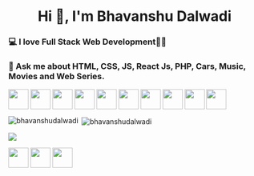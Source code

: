 <h1 align="center">Hi 👋, I'm Bhavanshu Dalwadi</h1>
<h3> 💻 I love Full Stack Web Development👨‍💻</h3>

<h3> 💬 Ask me about HTML, CSS, JS, React Js, PHP, Cars, Music, Movies and Web Series.</h3>


<!-- BLOG-POST-LIST:START -->
<!-- BLOG-POST-LIST:END -->

<p align="left"> <img align="center" height="40" src="https://img.icons8.com/color/144/000000/html-5.png"/> <img align="center" height="40" src="https://img.icons8.com/color/144/000000/css3.png"/> <img align="center" height="40" src="https://img.icons8.com/color/144/000000/javascript.png"/>  <img align="center" height="40" src="https://img.icons8.com/color/48/000000/typescript.png"/> <img align="center" height="40" src="https://img.icons8.com/ultraviolet/480/000000/react.png"/> <img align="center" height="40" src="https://img.icons8.com/color/48/000000/angularjs.png"/> <img align="center" height="40" src="https://img.icons8.com/color/48/000000/redux.png"/>  <img align="center" height="40" src="https://user-images.githubusercontent.com/69760792/121766706-a67ec180-cb71-11eb-923d-69fc323bafa4.png"/> <img align="center" height="40" src="https://img.icons8.com/color/48/000000/mongodb.png"/> <img align="center" height="40" src="https://img.icons8.com/color/48/000000/mysql-logo.png"/> </p>
<img align="left" src="https://github-readme-stats.vercel.app/api/top-langs/?username=bhavanshudalwadi&theme=tokyonight" alt="bhavanshudalwadi" />&nbsp;<img align="center" src="https://github-readme-stats.vercel.app/api?username=bhavanshudalwadi&count_private=true&theme=tokyonight&layout=compact" alt="bhavanshudalwadi" />

![](https://komarev.com/ghpvc/?username=bhavanshudalwadi)

<p>
<a href="https://www.linkedin.com/in/bhavanshu-dalwadi-888952201/" target="blank"><img align="center" height="40" width="40" src="https://img.icons8.com/color/48/000000/linkedin.png"/></a>
<a href="https://www.facebook.com/bhavanshu.dalwadi/" target="blank"><img align="center" height="40" width="40"  src="https://img.icons8.com/color/48/000000/facebook-new.png"/></a>
<a href="https://www.instagram.com/bhavanshudalwadi.in/" target="blank"><img align="center" height="40" width="40"  src="https://img.icons8.com/fluency/48/000000/instagram-new.png"/></a>
</p>
